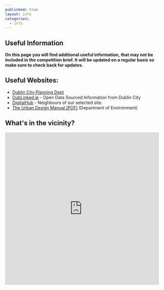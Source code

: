 ```yaml
---
published: true
layout: info
categories: 
  - info
---
```


## Useful Information
**On this page you will find additional useful information, that may not be included in the competition brief. It will be updated on a regular basis so make sure to check back for updates.** 

## Useful Websites:
- [Dublin City Planning Dept](http://www.dublincity.ie/Planning/Pages/Planning.aspx)
- [DubLinked.ie](http://www.dublinked.ie/) - Open Data Sourced Information from Dublin City
- [DigitalHub](http://www.thedigitalhub.com/) - Neighbours of our selected site.
- [The Urban Design Manual [PDF]](http://www.environ.ie/en/Publications/DevelopmentandHousing/Planning/FileDownLoad,19217,en.pdf) (Department of Environment)




## What's in the vicinity?

<iframe width='100%' height='500' frameBorder='0' src='http://a.tiles.mapbox.com/v3/rusty.map-gkla82az.html#15/53.34276000000002/-6.282990000000015'></iframe>
